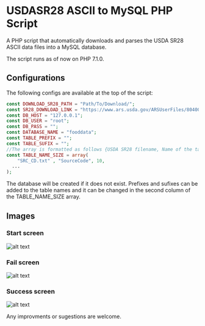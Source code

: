 # USDASR28 ASCII to MySQL PHP Script
A PHP script that automatically downloads and parses the USDA SR28 ASCII data files into a MySQL database.

The script runs as of now on PHP 7.1.0.

## Configurations

The following configs are available at the top of the script:

```php
const DOWNLOAD_SR28_PATH = "Path/To/Download/";
const SR28_DOWNLOAD_LINK = "https://www.ars.usda.gov/ARSUserFiles/80400525/Data/SR/SR28/dnload/sr28asc.zip";
const DB_HOST = "127.0.0.1";
const DB_USER = "root";
const DB_PASS = "";
const DATABASE_NAME = "fooddata";
const TABLE_PREFIX = "";
const TABLE_SUFIX = "";
//The array is formatted as follows {USDA SR28 filename, Name of the table, Number of records in the file}
const TABLE_NAME_SIZE = array(
	"SRC_CD.txt" , "SourceCode", 10,
  ...
);
```

The database will be created if it does not exist. 
Prefixes and sufixes can be added to the table names and it can be changed in the second column of the TABLE_NAME_SIZE array.

## Images

### Start screen
![alt text](http://i.imgur.com/NhnLIpk.png "Start screen")

### Fail screen
![alt text](http://i.imgur.com/PrUTp4Z.png "Fail screen")

### Success screen
![alt text](http://i.imgur.com/Mzce8fs.png "Success screen")

Any improvments or sugestions are welcome.
